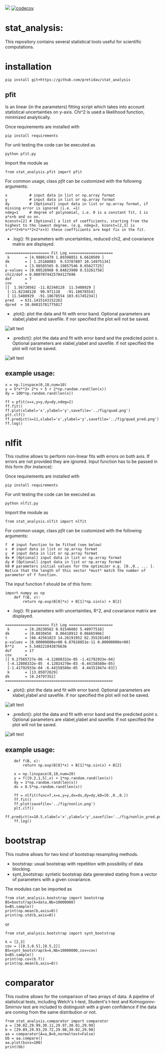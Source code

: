 ![](https://github.com/pretidav/stat_analysis/actions/workflows/python-app.yml/badge.svg)
[![codecov](https://codecov.io/gh/pretidav/stat_analysis/branch/main/graph/badge.svg)](https://codecov.io/gh/pretidav/stat_analysis)

# stat_analysis:
This repository contains several statistical tools useful for scientific computations. 

# installation 
~~~
pip install git+https://github.com/pretidav/stat_analysis
~~~

## pfit
Is an linear (in the parameters) fitting script which takes into account statistical uncertainties on y-axis. Chi^2 is used a likelihood function, minimized analytically. 

Once requirements are installed with 

~~~
pip install requirements
~~~

For unit testing the code can be executed as 
~~~
python pfit.py 
~~~

Import the module as 
~~~
from stat_analysis.pfit import pfit
~~~

For common usage, class _pfit_ can be customized with the following arguments:

~~~
x          # input data in list or np.array format 
y          # input data in list or np.array format
dy         # [Optional] input data in list or np.array format, if missing error is ignored (i.e. =1)
ndeg=1     # degree of polynomial, i.e. 0 is a constant fit, 1 is a*x+b and so on.
kconst=[2] # [Optional] a list of coefficients, starting from the highest to the lowest degree. (e.g. ndeg=3, kconst=[2,3] is a*x**3+b*x**2+2*x+3) these coefficients are kept fix in the fit. 
~~~

* .log(): fit parameters with uncertainties, reduced chi2, and covariance matrix are displayed. 
~~~
==================== Fit Log ====================
 k       = [4.98881479 1.89398851 6.6610509 ]
dk       = [ 1.25188083  9.53787807 10.14975134]
t        = [3.98505565 0.19857546 0.65627725]
p-values = [0.00528968 0.84823908 0.53261758]
chi2/dof = 0.0007074425784127696
dof      = 7
cov      = 
[[  1.56720562 -11.82348128  11.5408929 ]
 [-11.82348128  90.971118   -91.18678554]
 [ 11.5408929  -91.18678554 103.01745234]]
pred   = 631.1415143152262
dpred  = 58.04015781775017
~~~

* .plot(): plot the data and fit with error band. Optional parameters are xlabel,ylabel and savefile. if nor specified the plot will not be saved. 

![alt text](https://github.com/pretidav/stat_analysis/raw/main/fig/quad.png)

* .predict(): plot the data and fit with error band and the predicted point x. Optional parameters are xlabel,ylabel and savefile. if not specified the plot will not be saved. 

![alt text](https://github.com/pretidav/stat_analysis/raw/main/fig/quad_pred.png)

## example usage:
~~~ 
x = np.linspace(0,10,num=10)
y = 5*x**2+ 2*x + 5 + 2*np.random.rand(len(x))
dy = 100*np.random.rand(len(x))

ff = pfit(x=x,y=y,dy=dy,ndeg=2)
ff.fit()
ff.plot(xlabel='x',ylabel='y',savefile='../fig/quad.png')
plt.clf()
ff.predict(x=11,xlabel='x',ylabel='y',savefile='../fig/quad_pred.png')
ff.log()
~~~

# nlfit

This routine allows to perform non-linear fits with errors on both axis. If errors are not provided they are ignored. 
Input function has to be passed in this form (for instance): 

Once requirements are installed with
~~~
pip install requirements
~~~

For unit testing the code can be executed as

~~~
python nlfit.py 
~~~

Import the module as
~~~
from stat_analysis.nlfit import nlfit
~~~

For common usage, class _pfit_ can be customized with the following arguments:
~~~
f  # input function to be fitted (see below) 
x  # input data in list or np.array format
y  # input data in list or np.array format
dx # [Optional] input data in list or np.array format
dy # [Optional] input data in list or np.array format
k0 # parameters initial values for the optimizer e.g. [0.,0., ... ]. Notice that the length of this vector *must* match the number of parameter of f function.  
~~~

The input function f should be of this form: 
~~~
import numpy as np
    def f(B, x):
        return np.exp(B[0]*x) + B[1]*np.sin(x) + B[2] 
~~~


* .log(): fit parameters with uncertainties, R^2, and covariance matrix are displayed. 
~~~
==================== Fit Log ====================
 k       = [0.20230562 0.91546002 5.48977518]
dk       = [0.0030456  0.06418912 0.06665966]
t        = [66.42561823 14.26191952 82.35528149]
p-values = [0.00000000e+00 6.87618851e-11 0.00000000e+00]
R**2     = 5.540221043876636
dof      = 17
cov      = 
[[ 9.27565727e-06 -4.12808332e-05 -1.41792933e-04]
 [-4.12808332e-05  4.12024270e-03 -6.44158588e-05]
 [-1.41792933e-04 -6.44158588e-05  4.44351047e-03]]
 k       = [13.05072629]
dk       = [0.24797352]
=================================================
~~~
* .plot(): plot the data and fit with error band. Optional parameters are xlabel,ylabel and savefile. if nor specified the plot will not be saved. 

![alt text](https://github.com/pretidav/stat_analysis/raw/main/fig/nonlin.png)

* .predict():  plot the data and fit with error band and the predicted point x. Optional parameters are xlabel,ylabel and savefile. if not specified the plot will not be saved. 

![alt text](https://github.com/pretidav/stat_analysis/raw/main/fig/nonlin_pred.png)
## example usage: 
~~~
    def f(B, x):
        return np.exp(B[0]*x) + B[1]*np.sin(x) + B[2] 

    x = np.linspace(0,10,num=20)
    y = f([0.2,1,5],x) + 1*np.random.rand(len(x))
    dy = 1*np.random.rand(len(x))
    dx = 0.5*np.random.rand(len(x))

    ff = nlfit(func=f,x=x,y=y,dx=dx,dy=dy,k0=[0.,0.,0.])
    ff.fit()
    ff.plot(savefile='../fig/nonlin.png')
    plt.clf()
    ff.predict(x=10.5,xlabel='x',ylabel='y',savefile='../fig/nonlin_pred.png')
    ff.log()
~~~

# bootstrap 
This routine allows for two kind of bootstrap resampling methods. 

* bootstrap: usual bootstrap with repetition with possibility of data blocking. 
* synt_bootstrap: syntetic bootstrap data generated stating from a vector of parameters with a given covariance. 

The modules can be imported as 
~~~
from stat_analysis.bootstrap import bootstrap
BS=bootstrap(k=data,Nb=10000000)
b=BS.sample()
print(np.mean(b,axis=0))
print(np.std(b,axis=0))
~~~
or 
~~~
from stat_analysis.bootstrap import synt_bootstrap

k = [2,3]
cov = [[0.3,0.5],[0.5,2]]
BS=synt_bootstrap(k=k,Nb=10000000,cov=cov)
b=BS.sample()
print(np.cov(b.T))
print(np.mean(b,axis=0))
~~~


# comparator
This routine allows for the comparison of two arrays of data. A pipeline of statistical tests, including Welch's t-test, Student's t-test and Kolmogorov-Smirnov test are included to distinguish with a given confidence if the data are coming from the same distribution or not. 

~~~
from stat_analysis.comparator import comparator
a = [30.02,29.99,30.11,29.97,30.01,29.99]
b = [29.89,29.93,29.72,29.98,30.02,29.98]
aa = comparator(A=a,B=b,normaltest=False)
bb = aa.compare()
aa.plot(bins=100)
print(bb)
~~~
